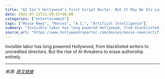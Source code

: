 ```yaml
---
title: "AI Isn’t Hollywood’s First Script Doctor. But It May Be Its Last"
date: 2025-07-22T21:59:57+08:00
categories: ["entertainment"]
tags: ["Movie News", "Movies", "A.I.", "Artifical Intelligence"]
summary: "Invisible labor has long powered Hollywood, from blacklisted writers to uncredited directors. But the rise of AI threatens to erase authorship entirely."
source_url: "https://www.hollywoodreporter.com/movies/movie-news/artificial-intelligence-hollywood-script-doctor-1236326141/"
---
```


Invisible labor has long powered Hollywood, from blacklisted writers to uncredited directors. But the rise of AI threatens to erase authorship entirely.

---

*来源: [原文链接](https://www.hollywoodreporter.com/movies/movie-news/artificial-intelligence-hollywood-script-doctor-1236326141/)*
